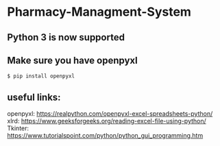 # Pharmacy-Managment-System
## Python 3 is now supported

## Make sure you have openpyxl

```
$ pip install openpyxl
```


## useful links:
openpyxl: https://realpython.com/openpyxl-excel-spreadsheets-python/
xlrd: https://www.geeksforgeeks.org/reading-excel-file-using-python/
Tkinter: https://www.tutorialspoint.com/python/python_gui_programming.htm
  
